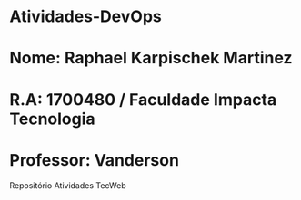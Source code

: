 # Atividades-DevOps
# Nome: Raphael Karpischek Martinez
# R.A: 1700480 / Faculdade Impacta Tecnologia
# Professor: Vanderson
Repositório Atividades TecWeb
